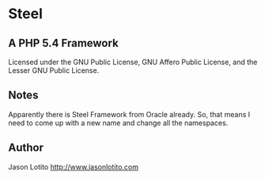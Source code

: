 # Steel
## A PHP 5.4 Framework

Licensed under the GNU Public License, GNU Affero Public License, and the Lesser GNU Public License.

## Notes

Apparently there is Steel Framework from Oracle already.  So, that means I need to come up with a new name and change all the namespaces.

## Author

Jason Lotito
http://www.jasonlotito.com
